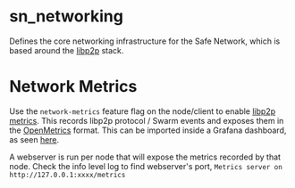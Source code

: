 # sn_networking

Defines the core networking infrastructure for the Safe Network, which is based around the [libp2p](https://github.com/libp2p) stack.

# Network Metrics
Use the `network-metrics` feature flag on the node/client to enable [libp2p metrics](https://docs.rs/libp2p-metrics/latest/libp2p_metrics/). This records libp2p protocol / Swarm events and exposes them in the [OpenMetrics](https://github.com/OpenObservability/OpenMetrics/) format. This can be imported inside a Grafana dashboard, as seen [here](https://kademlia-exporter.max-inden.de/d/Pfr0Fj6Mk/rust-libp2p?orgId=1&refresh=30s).

A webserver is run per node that will expose the metrics recorded by that node. Check the info level log to find webserver's port, `Metrics server on http://127.0.0.1:xxxx/metrics`
